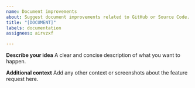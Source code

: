 ```yaml
---
name: Document improvements
about: Suggest document improvements related to GitHub or Source Code.
title: "[DOCUMENT]"
labels: documentation
assignees: airvzxf

---
```


**Describe your idea**
A clear and concise description of what you want to happen.

**Additional context**
Add any other context or screenshots about the feature request here.
